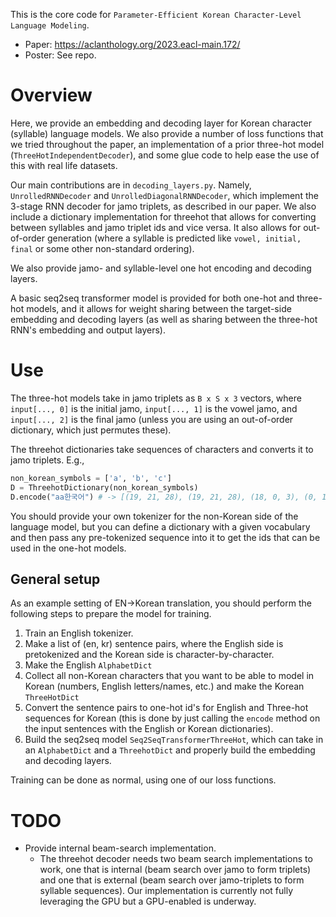 This is the core code for `Parameter-Efficient Korean Character-Level Language Modeling`.

- Paper: https://aclanthology.org/2023.eacl-main.172/
- Poster: See repo.

# Overview
Here, we provide an embedding and decoding layer for Korean character (syllable) language models. We also provide a number of loss functions that we tried throughout the paper, an implementation of a prior three-hot model (`ThreeHotIndependentDecoder`), and some glue code to help ease the use of this with real life datasets.

Our main contributions are in `decoding_layers.py`. Namely, `UnrolledRNNDecoder` and `UnrolledDiagonalRNNDecoder`, which implement the 3-stage RNN decoder for jamo triplets, as described in our paper. We also include a dictionary implementation for threehot that allows for converting between syllables and jamo triplet ids and vice versa. It also allows for out-of-order generation (where a syllable is predicted like `vowel, initial, final` or some other non-standard ordering).

We also provide jamo- and syllable-level one hot encoding and decoding layers.

A basic seq2seq transformer model is provided for both one-hot and three-hot models, and it allows for weight sharing between the target-side embedding and decoding layers (as well as sharing between the three-hot RNN's embedding and output layers).

# Use

The three-hot models take in jamo triplets as `B x S x 3` vectors, where `input[..., 0]` is the initial jamo, `input[..., 1]` is the vowel jamo, and `input[..., 2]` is the final jamo (unless you are using an out-of-order dictionary, which just permutes these).

The threehot dictionaries take sequences of characters and converts it to jamo triplets. E.g.,

```python
non_korean_symbols = ['a', 'b', 'c']
D = ThreehotDictionary(non_korean_symbols)
D.encode("aa한국어") # -> [(19, 21, 28), (19, 21, 28), (18, 0, 3), (0, 13, 0), (11, 4, 27)]
```

You should provide your own tokenizer for the non-Korean side of the language model, but you can define a dictionary with a given vocabulary and then pass any pre-tokenized sequence into it to get the ids that can be used in the one-hot models.

## General setup

As an example setting of EN->Korean translation, you should perform the following steps to prepare the model for training.

1. Train an English tokenizer.
2. Make a list of (en, kr) sentence pairs, where the English side is pretokenized and the Korean side is character-by-character.
3. Make the English `AlphabetDict`
4. Collect all non-Korean characters that you want to be able to model in Korean (numbers, English letters/names, etc.) and make the Korean `ThreeHotDict`
5. Convert the sentence pairs to one-hot id's for English and Three-hot sequences for Korean (this is done by just calling the `encode` method on the input sentences with the English or Korean dictionaries).
6. Build the seq2seq model `Seq2SeqTransformerThreeHot`, which can take in an `AlphabetDict` and a `ThreehotDict` and properly build the embedding and decoding layers.

Training can be done as normal, using one of our loss functions.

# TODO
- Provide internal beam-search implementation.
    - The threehot decoder needs two beam search implementations to work, one that is internal (beam search over jamo to form triplets) and one that is external (beam search over jamo-triplets to form syllable sequences). Our implementation is currently not fully leveraging the GPU but a GPU-enabled is underway.
